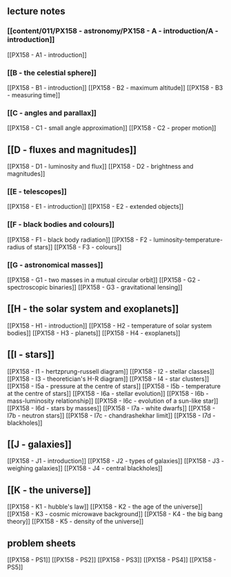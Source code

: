 ## lecture notes
### [[content/011/PX158 - astronomy/PX158 - A - introduction/A - introduction]] 
[[PX158 - A1 - introduction]]
### [[B - the celestial sphere]]
[[PX158 - B1 - introduction]]
[[PX158 - B2 - maximum altitude]]
[[PX158 - B3 - measuring time]]
### [[C - angles and parallax]]
[[PX158 - C1 - small angle approximation]]
[[PX158 - C2 - proper motion]]
## [[D - fluxes and magnitudes]]
[[PX158 - D1 - luminosity and flux]]
[[PX158 - D2 - brightness and magnitudes]]
### [[E - telescopes]]
[[PX158 - E1 - introduction]]
[[PX158 - E2 - extended objects]]
### [[F - black bodies and colours]]
[[PX158 - F1 - black body radiation]]
[[PX158 - F2 - luminosity-temperature-radius of stars]]
[[PX158 - F3 - colours]]
### [[G - astronomical masses]]
[[PX158 - G1 - two masses in a mutual circular orbit]]
[[PX158 - G2 - spectroscopic binaries]]
[[PX158 - G3 - gravitational lensing]]
## [[H - the solar system and exoplanets]]
[[PX158 - H1 - introduction]]
[[PX158 - H2 - temperature of solar system bodies]]
[[PX158 - H3 - planets]]
[[PX158 - H4 - exoplanets]]
## [[I - stars]]
[[PX158 - I1 - hertzprung-russell diagram]]
[[PX158 - I2 - stellar classes]]
[[PX158 - I3 - theoretician's H-R diagram]]
[[PX158 - I4 - star clusters]]
[[PX158 - I5a - pressure at the centre of stars]]
[[PX158 - I5b - temperature at the centre of stars]]
[[PX158 - I6a - stellar evolution]]
[[PX158 - I6b - mass-luminosity relationship]]
[[PX158 - I6c - evolution of a sun-like star]]
[[PX158 - I6d - stars by masses]]
[[PX158 - I7a - white dwarfs]]
[[PX158 - I7b - neutron stars]]
[[PX158 - I7c - chandrashekhar limit]]
[[PX158 - I7d - blackholes]]
## [[J - galaxies]]
[[PX158 - J1 - introduction]]
[[PX158 - J2 - types of galaxies]]
[[PX158 - J3 - weighing galaxies]]
[[PX158 - J4 - central blackholes]]
## [[K - the universe]]
[[PX158 - K1 - hubble's law]]
[[PX158 - K2 - the age of the universe]]
[[PX158 - K3 - cosmic microwave background]]
[[PX158 - K4 - the big bang theory]]
[[PX158 - K5 - density of the universe]]
## problem sheets
[[PX158 - PS1]]
[[PX158 - PS2]]
[[PX158 - PS3]]
[[PX158 - PS4]]
[[PX158 - PS5]]

